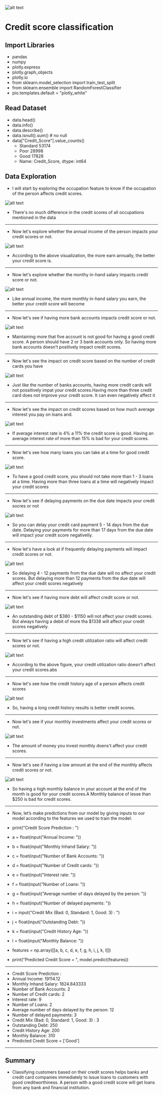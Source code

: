 ![alt text](score.jpeg)

# Credit score classification


## Import Libraries
- pandas 
- numpy 
- plotly.express 
- plotly.graph_objects
- plotly.io
- from sklearn.model_selection import train_test_split
- from sklearn.ensemble import RandomForestClassifier
- pio.templates.default = "plotly_white"

## Read Dataset

- data.head()
- data.info()
- data.describe()
- data.isnull().sum() # no null
- data["Credit_Score"].value_counts()
   - Standard    53174
   - Poor        28998
   - Good        17828
   - Name: Credit_Score, dtype: int64

## Data Exploration

- I will start by exploring the occupation feature to know if the occupation of the person affects credit scores.

![alt text](ocupation.png)

- There's no much difference in the credit scores of all occupations mentioned in the data

----------------------------------------------------------------------------------------

- Now let's explore whether the annual income of the person impacts your credit scores or not.

![alt text](Annual_income.png )

- According to the above visualization, the more earn annually, the better your credit score is.

----------------------------------------------------------------------------------------

- Now let's explore whether the monthy in-hand salary impacts credit score or not.

![alt text](Monthly_Salary.png)

- Like annual income, the more monthly in-hand salary you earn, the better your credit score will become

----------------------------------------------------------------------------------------
- Now let's see if having more bank accounts impacts credit score or not.

![alt text](Number_Bank_Accounts.png)

- Maintaining more that five account is not good for having a good credit score. A person   should have 2 or 3 bank accounts only. So having more bank accounts doesn't positively  impact credit scores.

----------------------------------------------------------------------------------------

- Now let's see the impact on credit score based on the number of credit cards you have

![alt text](Number_Credit_Cards.png)

- Just like the number of banks accounts, having more credit cards will not possitively impat your credit scores.Having more than three credit card does not improve your credit score. It can even negatively affect it

----------------------------------------------------------------------------------------

- Now let's see the impact on credit scores based on how much average interest you pay on loans and.

![alt text](Average_Interest.png)

- If average interest rate is 4% a 11% the credit score is good. Having an average interest rate of more than 15% is bad for your credit scores.

----------------------------------------------------------------------------------------

- Now let's see how many loans you can take at a time for good credit score.

![alt text](Loan_Count.png)

- To have a good credit score, you should not take more than 1 - 3 loans at a time. Having more than three loans at a time will negatively impact your credit scores

----------------------------------------------------------------------------------------

- Now let's see if delaying payments on the due date impacts your credit socres or not

![alt text](Delay_from_Due_Date.png)

- So you can delay your credit card payment 5 - 14 days from the due date. Delaying your payments for more than 17 days from the due date will impact your credit score negativelly.

----------------------------------------------------------------------------------------
- Now let's have a look at if frequently delaying payments will impact credit scores or not.

![alt text](number_of_Delayed_Payments.png)

- So delaying 4 - 12 payments from the due date will no affect your credit scores. But delaying more than 12 payments from the due date will affect your credit scores negatively

----------------------------------------------------------------------------------------

- Now let's see if having more debt will affect credit score or not.

![alt text](Outstanding_Debt.png)

- An outstanding debt of $380 - $1150 will not affect your credit scores.  But always having a debit of more tha $1338 will affect your credit scores negatively.

----------------------------------------------------------------------------------------

- Now let's see if having a high credit utilization ratio will affect credit scores or not. 

![alt text](Credit_Utilization_Ratio.png)

-  According to the above figure, your credit utilization ratio doesn't affect your credit scores.abs

----------------------------------------------------------------------------------------

- Now let's see how the credit history age of a person affects credit scores

![alt text](Credit_History_Age.png)

- So, having a long credit history results is better credit scores.

----------------------------------------------------------------------------------------

- Now let's see if your monthly investments affect your credit scores or not.

![alt text](Amount_invested_monthly.png)

- The amount of money you invest monthly doens't affect your credit scores.

----------------------------------------------------------------------------------------

- Now let's see if having a low amount at the end of the monthly affects credit scores or not. 

![alt text](Monthly_Balance.png)

- So having a high monthly balance in your account at the end of the month is good for your credit scores.A Monthly balance of lesse than $250 is bad for credit scores.

----------------------------------------------------------------------------------------


- Now, let’s make predictions from our model by giving inputs to our model according to the features we used to train the model:

- print("Credit Score Prediction : ")
- a = float(input("Annual Income: "))
- b = float(input("Monthly Inhand Salary: "))
- c = float(input("Number of Bank Accounts: "))
- d = float(input("Number of Credit cards: "))
- e = float(input("Interest rate: "))
- f = float(input("Number of Loans: "))
- g = float(input("Average number of days delayed by the person: "))
- h = float(input("Number of delayed payments: "))
- i = input("Credit Mix (Bad: 0, Standard: 1, Good: 3) : ")
- j = float(input("Outstanding Debt: "))
- k = float(input("Credit History Age: "))
- l = float(input("Monthly Balance: "))

- features = np.array([[a, b, c, d, e, f, g, h, i, j, k, l]])
- print("Predicted Credit Score = ", model.predict(features))

----------------------------------------------------------------------------------------

- Credit Score Prediction : 
- Annual Income: 19114.12
- Monthly Inhand Salary: 1824.843333
- Number of Bank Accounts: 2
- Number of Credit cards: 2
- Interest rate: 9
- Number of Loans: 2
- Average number of days delayed by the person: 12
- Number of delayed payments: 3
- Credit Mix (Bad: 0, Standard: 1, Good: 3) : 3
- Outstanding Debt: 250
- Credit History Age: 200
- Monthly Balance: 310
- Predicted Credit Score =  ['Good']

----------------------------------------------------------------------------------------

## Summary

- Classifying customers based on their credit scores helps banks and credit card companies immediately to issue loans to customers with good creditworthiness. A person with a good credit score will get loans from any bank and financial institution.







